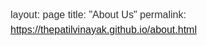 layout: page
title: "About Us"
permalink: https://thepatilvinayak.github.io/about.html
<!DOCTYPE html>
<html>
<head>
	<meta charset="UTF-8">
	<title>About Us - Technical Language Education Resource Hub</title>
    <link rel="stylesheet" type="text/css" href="https://cdnjs.cloudflare.com/ajax/libs/font-awesome/6.3.0/css/all.min.css">
    <link rel="stylesheet" href="/header and footer/header.css">
    <link rel="stylesheet" href="/header and footer/footer.css">
	<style>
        /* Style for the body */
body {
  font-family: Arial, sans-serif;
  font-size: 16px;
  line-height: 1.5;
  color: #333;
  margin: 0;
  padding: 20px;
}

/* Style for the heading */
#about-us-heading {
  font-size: 36px;
  margin-bottom: 20px;
}

/* Style for the paragraphs */
.about-us-paragraph {
  margin-bottom: 20px;
}

/* Style for the links */
.about-us-link {
  color: #007bff;
  text-decoration: none;
}

.about-us-link:hover {
  text-decoration: underline;
}

    </style>
</head>
<body>
	<header>
		<h1>Technical Language Education Resource Hub</h1>
		<nav>
			<ul>
				<li><a href="/resourcehub.html">Home</a></li>
				<li><a href="/courses/courses.html">Courses</a></li>
				<li><a href="/tutorials/tutorials.html">Tutorials</a></li>
				<li><a href="/blog/blog.html">Blog</a></li>
				<li><a href="/aboutus/about.html">About Us</a></li>
				<li><a href="/contactus/contact.html">Contact Us</a></li>
			</ul>
		</nav>
	</header>

	<main>
    <h1 id="about-us-heading">About Us</h1>
    <p class="about-us-paragraph">Welcome to the Technical Language Education Resource Hub, a website dedicated to providing high-quality educational resources for technical language learners. Our mission is to help learners of all levels improve their technical language skills and achieve their personal and professional goals.</p>
    <p class="about-us-paragraph">At the Technical Language Education Resource Hub, we believe that learning a technical language should be engaging, fun, and effective. That's why we have assembled a team of experienced educators, linguists, and technical experts to create a range of resources that cater to the diverse needs of technical language learners.</p>
    <p class="about-us-paragraph">Our resources include online courses, textbooks, interactive exercises, and multimedia materials, all designed to help learners master technical vocabulary, grammar, and communication skills. We offer resources for a wide range of technical fields, including engineering, computer science, medicine, and more.</p>
    <p class="about-us-paragraph">Our team is passionate about education and committed to providing the best possible learning experience for our users. We believe that everyone should have access to quality education, regardless of their background or location. That's why we offer our resources for free to learners all over the world.</p>
    <p class="about-us-paragraph">If you have any questions or suggestions, please don't hesitate to <a class="about-us-link" href="/contactus/contact.html">contact us</a>. We are always happy to hear from our users and welcome feedback that can help us improve our resources. Thank you for visiting the Technical Language Education Resource Hub!</p>
  
	</main>

	<footer>
        <div class="container">
            <div class="row">
              <div class="col-md-3">
                <h1 class="tlerh">Technical Language Education Resource Hub</h1>
                <h2>Follow Us:</h2>
                <ul class="social-icons">
                  <li><a href="#"><i class="fab fa-facebook"></i></a></li>
                  <li><a href="#"><i class="fab fa-twitter"></i></a></li>
                  <li><a href="#"><i class="fab fa-instagram"></i></a></li>
                  <li><a href="#"><i class="fab fa-linkedin"></i></a></li>
                </ul>
              </div>
              <div class="col-md-3">
                <h2>Useful Links</h2>
                <ul class="useful-links">
                  <li><a href="/aboutus/about.html">About Us</a></li>
                  <li><a href="/contactus/contact.html">Contact Us</a></li>
                  <li><a href="/Privacy/privacy.html">Privacy Policy</a></li>
                  <li><a href="/terms/terms.html">Terms of Service</a></li>
                </ul>
              </div>
              <div class="col-md-6">
                <h2>Subscribe to our Newsletter</h2>
                <form action="#" method="post">
                  <input type="email" name="email" placeholder="Enter your email address">
                  <button type="submit">Subscribe</button>
                </form>
              </div>
            </div>
          </div>
          <p id="copyright">
            Copyright © 2023 Technical Language Education Resource Hub
            </p>	</footer>
</body>
</html>
